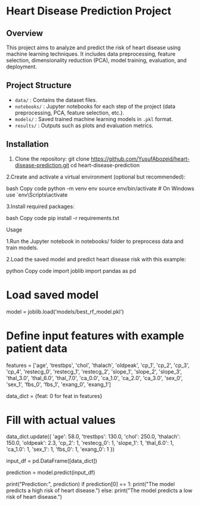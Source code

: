# Heart Disease Prediction Project

## Overview
This project aims to analyze and predict the risk of heart disease using machine learning techniques. It includes data preprocessing, feature selection, dimensionality reduction (PCA), model training, evaluation, and deployment.

## Project Structure
- `data/` : Contains the dataset files.
- `notebooks/` : Jupyter notebooks for each step of the project (data preprocessing, PCA, feature selection, etc.).
- `models/` : Saved trained machine learning models in `.pkl` format.
- `results/` : Outputs such as plots and evaluation metrics.

## Installation
1. Clone the repository:
   git clone https://github.com/YusufAbozeid/heart-disease-prediction.git
cd heart-disease-prediction

2.Create and activate a virtual environment (optional but recommended):

bash
Copy code
python -m venv env
source env/bin/activate    # On Windows use `env\Scripts\activate

3.Install required packages:

bash
Copy code
pip install -r requirements.txt

Usage

1.Run the Jupyter notebook in notebooks/ folder to preprocess data and train models.

2.Load the saved model and predict heart disease risk with this example:

python
Copy code
import joblib
import pandas as pd

# Load saved model
model = joblib.load('models/best_rf_model.pkl')

# Define input features with example patient data
features = ['age', 'trestbps', 'chol', 'thalach', 'oldpeak',
            'cp_1', 'cp_2', 'cp_3', 'cp_4',
            'restecg_0', 'restecg_1', 'restecg_2',
            'slope_1', 'slope_2', 'slope_3',
            'thal_3.0', 'thal_6.0', 'thal_7.0',
            'ca_0.0', 'ca_1.0', 'ca_2.0', 'ca_3.0',
            'sex_0', 'sex_1',
            'fbs_0', 'fbs_1',
            'exang_0', 'exang_1']

data_dict = {feat: 0 for feat in features}

# Fill with actual values
data_dict.update({
    'age': 58.0,
    'trestbps': 130.0,
    'chol': 250.0,
    'thalach': 150.0,
    'oldpeak': 2.3,
    'cp_2': 1,
    'restecg_0': 1,
    'slope_1': 1,
    'thal_6.0': 1,
    'ca_1.0': 1,
    'sex_1': 1,
    'fbs_0': 1,
    'exang_0': 1
})

input_df = pd.DataFrame([data_dict])

prediction = model.predict(input_df)

print("Prediction:", prediction)
if prediction[0] == 1:
    print("The model predicts a high risk of heart disease.")
else:
    print("The model predicts a low risk of heart disease.")